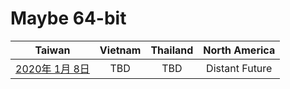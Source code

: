 # Maybe 64-bit

| Taiwan | Vietnam | Thailand | North America |
| :-: | :-: | :-: | :-: |
| [2020年 1月 8日](http://9y.bfage.com/news/detail/2315) | TBD | TBD | Distant Future |
